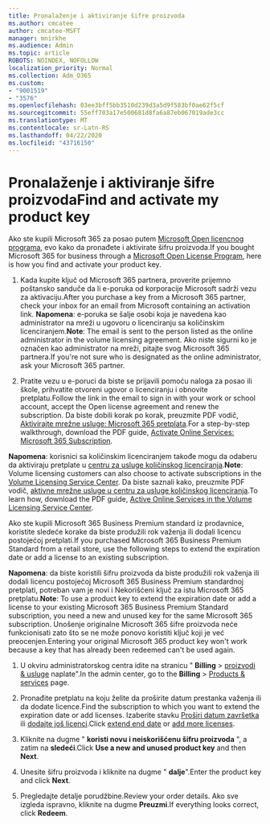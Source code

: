 ```yaml
---
title: Pronalaženje i aktiviranje šifre proizvoda
ms.author: cmcatee
author: cmcatee-MSFT
manager: mnirkhe
ms.audience: Admin
ms.topic: article
ROBOTS: NOINDEX, NOFOLLOW
localization_priority: Normal
ms.collection: Adm_O365
ms.custom:
- "9001519"
- "3576"
ms.openlocfilehash: 03ee3bff5bb3510d239d3a5d9f583bf0ae62f5cf
ms.sourcegitcommit: 55eff703a17e500681d8fa6a87eb067019ade3cc
ms.translationtype: MT
ms.contentlocale: sr-Latn-RS
ms.lasthandoff: 04/22/2020
ms.locfileid: "43716150"
---
```

# <a name="find-and-activate-my-product-key"></a><span data-ttu-id="da3e6-102">Pronalaženje i aktiviranje šifre proizvoda</span><span class="sxs-lookup"><span data-stu-id="da3e6-102">Find and activate my product key</span></span>

<span data-ttu-id="da3e6-103">Ako ste kupili Microsoft 365 za posao putem [Microsoft Open licencnog programa](https://go.microsoft.com/fwlink/p/?LinkID=613298), evo kako da pronađete i aktivirate šifru proizvoda.</span><span class="sxs-lookup"><span data-stu-id="da3e6-103">If you bought Microsoft 365 for business through a [Microsoft Open License Program](https://go.microsoft.com/fwlink/p/?LinkID=613298), here is how you find and activate your product key.</span></span>

1. <span data-ttu-id="da3e6-104">Kada kupite ključ od Microsoft 365 partnera, proverite prijemno poštansko sanduče da li e-poruka od korporacije Microsoft sadrži vezu za aktivaciju.</span><span class="sxs-lookup"><span data-stu-id="da3e6-104">After you purchase a key from a Microsoft 365 partner, check your inbox for an email from Microsoft containing an activation link.</span></span>  <span data-ttu-id="da3e6-105">**Napomena**: e-poruka se šalje osobi koja je navedena kao administrator na mreži u ugovoru o licenciranju sa količinskim licenciranjem.</span><span class="sxs-lookup"><span data-stu-id="da3e6-105">**Note**: The email is sent to the person listed as the online administrator in the volume licensing agreement.</span></span>  <span data-ttu-id="da3e6-106">Ako niste sigurni ko je označen kao administrator na mreži, pitajte svog Microsoft 365 partnera.</span><span class="sxs-lookup"><span data-stu-id="da3e6-106">If you're not sure who is designated as the online administrator, ask your Microsoft 365 partner.</span></span>

2. <span data-ttu-id="da3e6-107">Pratite vezu u e-poruci da biste se prijavili pomoću naloga za posao ili škole, prihvatite otvoreni ugovor o licenciranju i obnovite pretplatu.</span><span class="sxs-lookup"><span data-stu-id="da3e6-107">Follow the link in the email to sign in with your work or school account, accept the Open license agreement and renew the subscription.</span></span>  <span data-ttu-id="da3e6-108">Da biste dobili korak po korak, preuzmite PDF vodič, [Aktivirajte mrežne usluge: Microsoft 365 pretplata](https://go.microsoft.com/fwlink/p/?LinkId=618100).</span><span class="sxs-lookup"><span data-stu-id="da3e6-108">For a step-by-step walkthrough, download the PDF guide, [Activate Online Services: Microsoft 365 Subscription](https://go.microsoft.com/fwlink/p/?LinkId=618100).</span></span> 

<span data-ttu-id="da3e6-109">**Napomena**: korisnici sa količinskim licenciranjem takođe mogu da odaberu da aktiviraju pretplate u [centru za usluge količinskog licenciranja](https://go.microsoft.com/fwlink/p/?LinkID=282016).</span><span class="sxs-lookup"><span data-stu-id="da3e6-109">**Note**: Volume licensing customers can also choose to activate subscriptions in the [Volume Licensing Service Center](https://go.microsoft.com/fwlink/p/?LinkID=282016).</span></span>  <span data-ttu-id="da3e6-110">Da biste saznali kako, preuzmite PDF vodič, [aktivne mrežne usluge u centru za usluge količinskog licenciranja](https://go.microsoft.com/fwlink/p/?LinkId=618096).</span><span class="sxs-lookup"><span data-stu-id="da3e6-110">To learn how, download the PDF guide, [Active Online Services in the Volume Licensing Service Center](https://go.microsoft.com/fwlink/p/?LinkId=618096).</span></span>

<span data-ttu-id="da3e6-111">Ako ste kupili Microsoft 365 Business Premium standard iz prodavnice, koristite sledeće korake da biste produžili rok važenja ili dodali licencu postojećoj pretplati.</span><span class="sxs-lookup"><span data-stu-id="da3e6-111">If you purchased Microsoft 365 Business Premium Standard from a retail store, use the following steps to extend the expiration date or add a license to an existing subscription.</span></span>

<span data-ttu-id="da3e6-112">**Napomena**: da biste koristili šifru proizvoda da biste produžili rok važenja ili dodali licencu postojećoj Microsoft 365 Business Premium standardnoj pretplati, potreban vam je novi i Nekorišćeni ključ za istu Microsoft 365 pretplatu.</span><span class="sxs-lookup"><span data-stu-id="da3e6-112">**Note**: To use a product key to extend the expiration date or add a license to your existing Microsoft 365 Business Premium Standard subscription, you need a new and unused key for the same Microsoft  365 subscription.</span></span>  <span data-ttu-id="da3e6-113">Unošenje originalne Microsoft 365 šifre proizvoda neće funkcionisati zato što se ne može ponovo koristiti ključ koji je već preocenjen.</span><span class="sxs-lookup"><span data-stu-id="da3e6-113">Entering your original Microsoft  365 product key won't work because a key that has already been redeemed can't be used again.</span></span>

1. <span data-ttu-id="da3e6-114">U okviru administratorskog centra idite na stranicu " **Billing** > [proizvodi & usluge](https://go.microsoft.com/fwlink/p/?linkid=842054) naplate".</span><span class="sxs-lookup"><span data-stu-id="da3e6-114">In the admin center, go to the **Billing** > [Products & services](https://go.microsoft.com/fwlink/p/?linkid=842054) page.</span></span>

2. <span data-ttu-id="da3e6-115">Pronađite pretplatu na koju želite da proširite datum prestanka važenja ili da dodate licence.</span><span class="sxs-lookup"><span data-stu-id="da3e6-115">Find the subscription to which you want to extend the expiration date or add licenses.</span></span>  <span data-ttu-id="da3e6-116">Izaberite stavku [Proširi datum završetka](https://go.microsoft.com/fwlink/p/?linkid=842054) ili [dodajte još licenci](https://go.microsoft.com/fwlink/p/?linkid=842054).</span><span class="sxs-lookup"><span data-stu-id="da3e6-116">Click [extend end date](https://go.microsoft.com/fwlink/p/?linkid=842054) or [add more licenses](https://go.microsoft.com/fwlink/p/?linkid=842054).</span></span>

3. <span data-ttu-id="da3e6-117">Kliknite na dugme " **koristi novu i neiskorišćenu šifru proizvoda** ", a zatim na **sledeći**.</span><span class="sxs-lookup"><span data-stu-id="da3e6-117">Click **Use a new and unused product key** and then **Next**.</span></span>

4. <span data-ttu-id="da3e6-118">Unesite šifru proizvoda i kliknite na dugme " **dalje**".</span><span class="sxs-lookup"><span data-stu-id="da3e6-118">Enter the product key and click **Next**.</span></span>

5. <span data-ttu-id="da3e6-119">Pregledajte detalje porudžbine.</span><span class="sxs-lookup"><span data-stu-id="da3e6-119">Review your order details.</span></span>  <span data-ttu-id="da3e6-120">Ako sve izgleda ispravno, kliknite na dugme **Preuzmi**.</span><span class="sxs-lookup"><span data-stu-id="da3e6-120">If everything looks correct, click **Redeem**.</span></span>